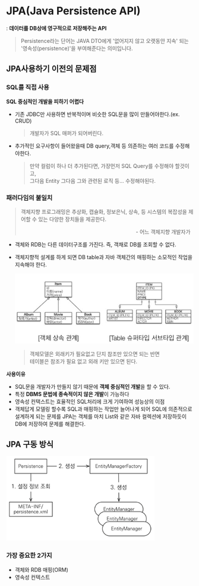 # JPA(Java Persistence API)
: **데이터를 DB상에 영구적으로 저장해주는 API**
> Persistence라는 단어는 JAVA DTO에게 '없어지지 않고 오랫동안 지속' 되는 '영속성(persistence)'을 부여해준다는 의미입니다.  
## JPA사용하기 이전의 문제점  
### SQL를 직접 사용
**SQL 중심적인 개발을 피하기 어렵다**
- 기존 JDBC만 사용하면 반복적이며 비슷한 SQL문을 많이 만들어야한다.(ex. CRUD)
    > 개발자가 SQL 매퍼가 되어버린다. 
- 추가적인 요구사항이 들어왔을때 DB query,객체 등 의존하는 여러 코드를 수정해야한다.
    > 만약 컬럼이 하나 더 추가된다면, 가장먼저 SQL Query를 수정해야 할것이고,  
    > 그다음 Entity 그다음 그와 관련된 로직 등... 수정해야된다.

### 패러다임의 불일치
> 객체지향 프로그래밍은 추상화, 캡슐화, 정보은닉, 상속, 등 시스템의 복잡성을 제어할 수 있는 다양한 장치들을 제공한다.
> <p align=right>- 어느 객체지향 개발자가&nbsp&nbsp</p>

- 객체와 RDB는 다른 데이터구조를 가진다. 즉, 객채로 DB를 조회할 수 없다.
- 객체지향적 설계를 하게 되면 DB table과 자바 객체간의 매핑하는 소모적인 작업을 지속해야 한다.

    <img width=500px src=./img/jpa-table-object-relation.png>

    >객체모델은 외래키가 필요없고 단지 참조만 있으면 되는 반면  
    >테이블은 참조가 필요 없고 외래 키만 있으면 된다.

**사용이유**
- SQL문을 개발자가 만들지 않기 때문에 **객체 중심적인 개발**을 할 수 있다.
- 특정 **DBMS 문법에 종속적이지 않은 개발**이 가능하다
- 영속성 컨택스트는 효율적인 SQL처리에 크게 기여하여 성능상의 이점
- 객체답게 모델링 할수록 SQL과 매핑하는 작업만 늘어나게 되어 SQL에 의존적으로 설계하게 되는 문제를 JPA는 객체를 마치 List와 같은 자바 컬렉션에 저장하듯이 DB에 저장하여 문제를 해결한다.

## JPA 구동 방식
<img width=400px src=./img/jpa-work.png>


### 가장 중요한 2가지
- 객체와 RDB 매핑(ORM)
- 영속성 컨텍스트